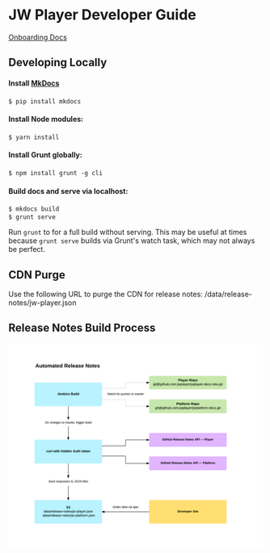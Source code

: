 # JW Player Developer Guide

[Onboarding Docs](https://github.com/jwplayer/jwplayer-docs-new/tree/master/Onboarding%20Documents)

## Developing Locally

#### Install [MkDocs](http://www.mkdocs.org/)

```
$ pip install mkdocs
```

#### Install Node modules:

```
$ yarn install
```

#### Install Grunt globally:

```
$ npm install grunt -g cli
```

#### Build docs and serve via localhost:

```
$ mkdocs build
$ grunt serve
```

Run `grunt` to for a full build without serving. This may be useful at times because `grunt serve` builds via Grunt's watch task, which may not always be perfect.

## CDN Purge

Use the following URL to purge the CDN for release notes: /data/release-notes/jw-player.json

## Release Notes Build Process

![Release Notes Build Process](release-notes-build.png)
